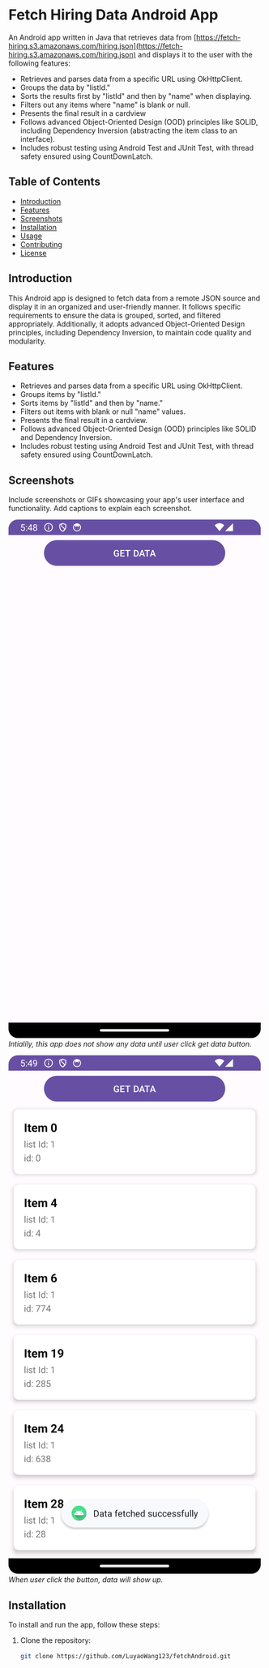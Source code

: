 # Fetch Hiring Data Android App

An Android app written in Java that retrieves data from [https://fetch-hiring.s3.amazonaws.com/hiring.json](https://fetch-hiring.s3.amazonaws.com/hiring.json) and displays it to the user with the following features:

- Retrieves and parses data from a specific URL using OkHttpClient.
- Groups the data by "listId."
- Sorts the results first by "listId" and then by "name" when displaying.
- Filters out any items where "name" is blank or null.
- Presents the final result in a cardview
- Follows advanced Object-Oriented Design (OOD) principles like SOLID, including Dependency Inversion (abstracting the item class to an interface).
- Includes robust testing using Android Test and JUnit Test, with thread safety ensured using CountDownLatch.

## Table of Contents

- [Introduction](#introduction)
- [Features](#features)
- [Screenshots](#screenshots)
- [Installation](#installation)
- [Usage](#usage)
- [Contributing](#contributing)
- [License](#license)

## Introduction

This Android app is designed to fetch data from a remote JSON source and display it in an organized and user-friendly manner. It follows specific requirements to ensure the data is grouped, sorted, and filtered appropriately. Additionally, it adopts advanced Object-Oriented Design principles, including Dependency Inversion, to maintain code quality and modularity.

## Features

- Retrieves and parses data from a specific URL using OkHttpClient.
- Groups items by "listId."
- Sorts items by "listId" and then by "name."
- Filters out items with blank or null "name" values.
- Presents the final result in a cardview.
- Follows advanced Object-Oriented Design (OOD) principles like SOLID and Dependency Inversion.
- Includes robust testing using Android Test and JUnit Test, with thread safety ensured using CountDownLatch.

## Screenshots

Include screenshots or GIFs showcasing your app's user interface and functionality. Add captions to explain each screenshot.

![Screenshot 1](./screenshots/unfetchedPage.png)
*Intialily, this app does not show any data until user click get data button.*

![Screenshot 2](./screenshots/fetchedPage.png)
*When user click the button, data will show up.*

## Installation

To install and run the app, follow these steps:

1. Clone the repository:
   ```bash
   git clone https://github.com/LuyaoWang123/fetchAndroid.git
